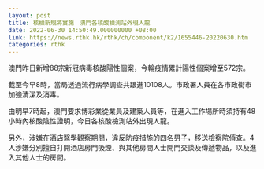 ```yaml
---
layout: post
title: 核檢新規將實施　澳門各核酸檢測站外現人龍
date: 2022-06-30 14:50:49.000000000 +08:00
link: https://news.rthk.hk/rthk/ch/component/k2/1655446-20220630.htm
categories: rthk
---
```


澳門昨日新增88宗新冠病毒核酸陽性個案，今輪疫情累計陽性個案增至572宗。

截至今早8時，當局透過流行病學調查共跟進10108人。市政署人員在各市政街市加強清潔及消毒。

由明早7時起，澳門要求博彩業從業員及建築人員等，在進入工作場所時須持有48小時內核酸陰性證明，今日各核酸檢測站外出現人龍。

另外，涉嫌在酒店醫學觀察期間，違反防疫措施的四名男子，移送檢察院偵查。4人涉嫌分別擅自打開酒店房門吸煙、與其他房間人士開門交談及傳遞物品，以及進入其他人士的房間。
